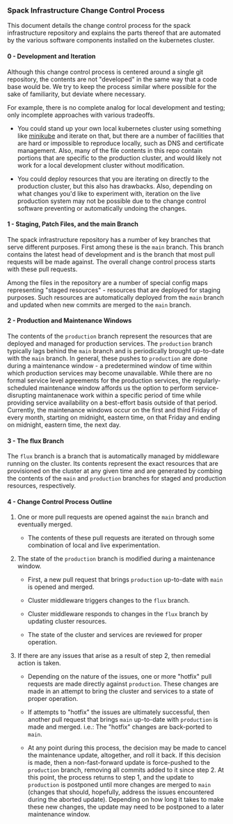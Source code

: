 ### Spack Infrastructure Change Control Process

This document details the change control process for the spack infrastructure
repository and explains the parts thereof that are automated by the various
software components installed on the kubernetes cluster.

#### 0 - Development and Iteration

Although this change control process is centered around a single git repository,
the contents are not "developed" in the same way that a code base would be.  We
try to keep the process similar where possible for the sake of familiarity, but
deviate where necessary.

For example, there is no complete analog for local development and testing; only
incomplete approaches with various tradeoffs.

 - You could stand up your own local kubernetes cluster using something like
   [minikube](https://minikube.sigs.k8s.io/docs/) and iterate on that, but there
   are a number of facilities that are hard or impossible to reproduce locally,
   such as DNS and certificate management.  Also, many of the file contents in
   this repo contain portions that are specific to the production cluster, and
   would likely not work for a local development cluster without modification.

 - You could deploy resources that you are iterating on directly to the
   production cluster, but this also has drawbacks.  Also, depending on what
   changes you'd like to experiment with, iteration on the live production
   system may not be possible due to the change control software preventing or
   automatically undoing the changes.

#### 1 - Staging, Patch Files, and the main Branch

The spack infrastructure repository has a number of key branches that serve
different purposes.  First among these is the `main` branch.  This branch
contains the latest head of development and is the branch that most pull
requests will be made against.  The overall change control process starts with
these pull requests.

Among the files in the repository are a number of special config maps
representing "staged resources" - resources that are deployed for staging
purposes.  Such resources are automatically deployed from the `main` branch and
updated when new commits are merged to the `main` branch.

#### 2 - Production and Maintenance Windows

The contents of the `production` branch represent the resources that are
deployed and managed for production services.  The `production` branch typically
lags behind the `main` branch and is periodically brought up-to-date with the
`main` branch.  In general, these pushes to `production` are done during a
maintenance window - a predetermined window of time within which production
services may become unavailable.  While there are no formal service level
agreements for the production services, the regularly-scheduled maintenance
window affords us the option to perform service-disrupting maintanenace work
within a specific period of time while providing service availability on a
best-effort basis outside of that period.  Currently, the maintenance windows
occur on the first and third Friday of every month, starting on midnight,
eastern time, on that Friday and ending on midnight, eastern time, the next day.

#### 3 - The flux Branch

The `flux` branch is a branch that is automatically managed by middleware
running on the cluster.  Its contents represent the exact resources that are
provisioned on the cluster at any given time and are generated by combing the
contents of the `main` and `production` branches for staged and production
resources, respectively.

#### 4 - Change Control Process Outline

 1. One or more pull requests are opened against the `main` branch and
    eventually merged.

    - The contents of these pull requests are iterated on through some
      combination of local and live experimentation.

 2. The state of the `production` branch is modified during a maintenance
    window.

    - First, a new pull request that brings `production` up-to-date with `main`
      is opened and merged.

    - Cluster middleware triggers changes to the `flux` branch.

    - Cluster middleware responds to changes in the `flux` branch by updating
      cluster resources.

    - The state of the cluster and services are reviewed for proper operation.

 3. If there are any issues that arise as a result of step 2, then remedial
    action is taken.

    - Depending on the nature of the issues, one or more "hotfix" pull requests
      are made directly against `production`.  These changes are made in an
      attempt to bring the cluster and services to a state of proper operation.

    - If attempts to "hotfix" the issues are ultimately successful, then another
      pull request that brings `main` up-to-date with `production` is made and
      merged.  i.e.: The "hotfix" changes are back-ported to `main`.

    - At any point during this process, the decision may be made to cancel the
      maintenance update, altogether, and roll it back.  If this decision is
      made, then a non-fast-forward update is force-pushed to the `production`
      branch, removing all commits added to it since step 2.  At this point, the
      process returns to step 1, and the update to `production` is postponed
      until more changes are merged to `main` (changes that should, hopefully,
      address the issues encountered during the aborted update).  Depending on
      how long it takes to make these new changes, the update may need to be
      postponed to a later maintenance window.

